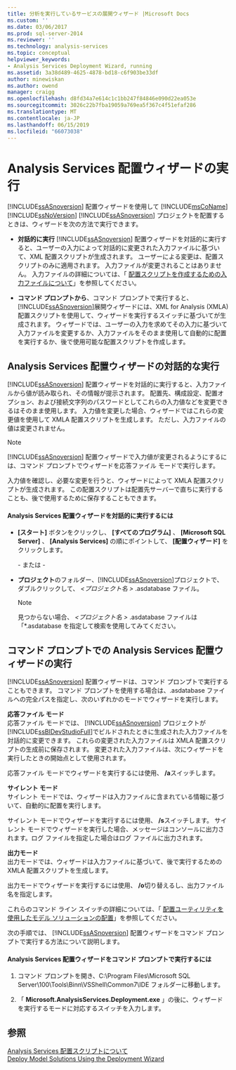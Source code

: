 ```yaml
---
title: 分析を実行しているサービスの展開ウィザード |Microsoft Docs
ms.custom: ''
ms.date: 03/06/2017
ms.prod: sql-server-2014
ms.reviewer: ''
ms.technology: analysis-services
ms.topic: conceptual
helpviewer_keywords:
- Analysis Services Deployment Wizard, running
ms.assetid: 3a38d489-4625-4878-bd18-c6f903be33df
author: minewiskan
ms.author: owend
manager: craigg
ms.openlocfilehash: d8fd34a7e614c1c1bb247f84846e090d22ea053e
ms.sourcegitcommit: 3026c22b7fba19059a769ea5f367c4f51efaf286
ms.translationtype: MT
ms.contentlocale: ja-JP
ms.lasthandoff: 06/15/2019
ms.locfileid: "66073038"
---
```

# <a name="running-the-analysis-services-deployment-wizard"></a>Analysis Services 配置ウィザードの実行
  [!INCLUDE[ssASnoversion](../../includes/ssasnoversion-md.md)] 配置ウィザードを使用して [!INCLUDE[msCoName](../../includes/msconame-md.md)] [!INCLUDE[ssNoVersion](../../includes/ssnoversion-md.md)] [!INCLUDE[ssASnoversion](../../includes/ssasnoversion-md.md)] プロジェクトを配置するときは、ウィザードを次の方法で実行できます。  
  
-   **対話的に実行** [!INCLUDE[ssASnoversion](../../includes/ssasnoversion-md.md)] 配置ウィザードを対話的に実行すると、ユーザーの入力によって対話的に変更された入力ファイルに基づいて、XML 配置スクリプトが生成されます。 ユーザーによる変更は、配置スクリプトのみに適用されます。 入力ファイルが変更されることはありません。 入力ファイルの詳細については、「 [配置スクリプトを作成するための入力ファイルについて](deployment-script-files-input-used-to-create-deployment-script.md)」を参照してください。  
  
-   **コマンド プロンプトから**、コマンド プロンプトで実行すると、[!INCLUDE[ssASnoversion](../../includes/ssasnoversion-md.md)]展開ウィザードには、XML for Analysis (XMLA) 配置スクリプトを使用して、ウィザードを実行するスイッチに基づいてが生成されます。 ウィザードでは、ユーザーの入力を求めてその入力に基づいて入力ファイルを変更するか、入力ファイルをそのまま使用して自動的に配置を実行するか、後で使用可能な配置スクリプトを作成します。  
  
## <a name="running-the-analysis-services-deployment-wizard-interactively"></a>Analysis Services 配置ウィザードの対話的な実行  
 [!INCLUDE[ssASnoversion](../../includes/ssasnoversion-md.md)] 配置ウィザードを対話的に実行すると、入力ファイルから値が読み取られ、その情報が提示されます。 配置先、構成設定、配置オプション、および接続文字列のパスワードとしてこれらの入力値などを変更できるはそのまま使用します。 入力値を変更した場合、ウィザードではこれらの変更値を使用して XMLA 配置スクリプトを生成します。 ただし、入力ファイルの値は変更されません。  
  
> [!NOTE]  
>  [!INCLUDE[ssASnoversion](../../includes/ssasnoversion-md.md)] 配置ウィザードで入力値が変更されるようにするには、コマンド プロンプトでウィザードを応答ファイル モードで実行します。  
  
 入力値を確認し、必要な変更を行うと、ウィザードによって XMLA 配置スクリプトが生成されます。 この配置スクリプトは配置先サーバーで直ちに実行することも、後で使用するために保存することもできます。  
  
#### <a name="to-run-the-analysis-services-deployment-wizard-interactively"></a>Analysis Services 配置ウィザードを対話的に実行するには  
  
-   **[スタート]** ボタンをクリックし、 **[すべてのプログラム]** 、 **[Microsoft SQL Server]** 、 **[Analysis Services]** の順にポイントして、 **[配置ウィザード]** をクリックします。  
  
     \- または -  
  
-   **プロジェクト**のフォルダー、[!INCLUDE[ssASnoversion](../../includes/ssasnoversion-md.md)]プロジェクトで、ダブルクリックして、 *\<プロジェクト名 >* .asdatabase ファイル。  
  
    > [!NOTE]  
    >  見つからない場合、 *\<プロジェクト名 >* .asdatabase ファイルは「*.asdatabase を指定して検索を使用してみてください。  
  
## <a name="running-the-analysis-services-deployment-wizard-at-the-command-prompt"></a>コマンド プロンプトでの Analysis Services 配置ウィザードの実行  
 [!INCLUDE[ssASnoversion](../../includes/ssasnoversion-md.md)] 配置ウィザードは、コマンド プロンプトで実行することもできます。 コマンド プロンプトを使用する場合は、.asdatabase ファイルへの完全パスを指定し、次のいずれかのモードでウィザードを実行します。  
  
 **応答ファイル モード**  
 応答ファイル モードでは、 [!INCLUDE[ssASnoversion](../../includes/ssasnoversion-md.md)] プロジェクトが [!INCLUDE[ssBIDevStudioFull](../../includes/ssbidevstudiofull-md.md)]でビルドされたときに生成された入力ファイルを対話的に変更できます。 これらの変更された入力ファイルは XMLA 配置スクリプトの生成前に保存されます。 変更された入力ファイルは、次にウィザードを実行したときの開始点として使用されます。  
  
 応答ファイル モードでウィザードを実行するには使用、 **/a**スイッチします。  
  
 **サイレント モード**  
 サイレント モードでは、ウィザードは入力ファイルに含まれている情報に基づいて、自動的に配置を実行します。  
  
 サイレント モードでウィザードを実行するには使用、 **/s**スイッチします。 サイレント モードでウィザードを実行した場合、メッセージはコンソールに出力されます。ログ ファイルを指定した場合はログ ファイルに出力されます。  
  
 **出力モード**  
 出力モードでは、ウィザードは入力ファイルに基づいて、後で実行するための XMLA 配置スクリプトを生成します。  
  
 出力モードでウィザードを実行するには使用、 **/o**切り替えるし、出力ファイル名を指定します。  
  
 これらのコマンド ライン スイッチの詳細については、「 [配置ユーティリティを使用したモデル ソリューションの配置](deploy-model-solutions-with-the-deployment-utility.md)」を参照してください。  
  
 次の手順では、 [!INCLUDE[ssASnoversion](../../includes/ssasnoversion-md.md)] 配置ウィザードをコマンド プロンプトで実行する方法について説明します。  
  
#### <a name="to-run-the-analysis-services-deployment-wizard-at-the-command-prompt"></a>Analysis Services 配置ウィザードをコマンド プロンプトで実行するには  
  
1.  コマンド プロンプトを開き、C:\Program Files\Microsoft SQL Server\100\Tools\Binn\VSShell\Common7\IDE フォルダーに移動します。  
  
2.  「 **Microsoft.AnalysisServices.Deployment.exe** 」の後に、ウィザードを実行するモードに対応するスイッチを入力します。  
  
## <a name="see-also"></a>参照  
 [Analysis Services 配置スクリプトについて](understanding-the-analysis-services-deployment-script.md)   
 [Deploy Model Solutions Using the Deployment Wizard](deploy-model-solutions-using-the-deployment-wizard.md)  
  
  

